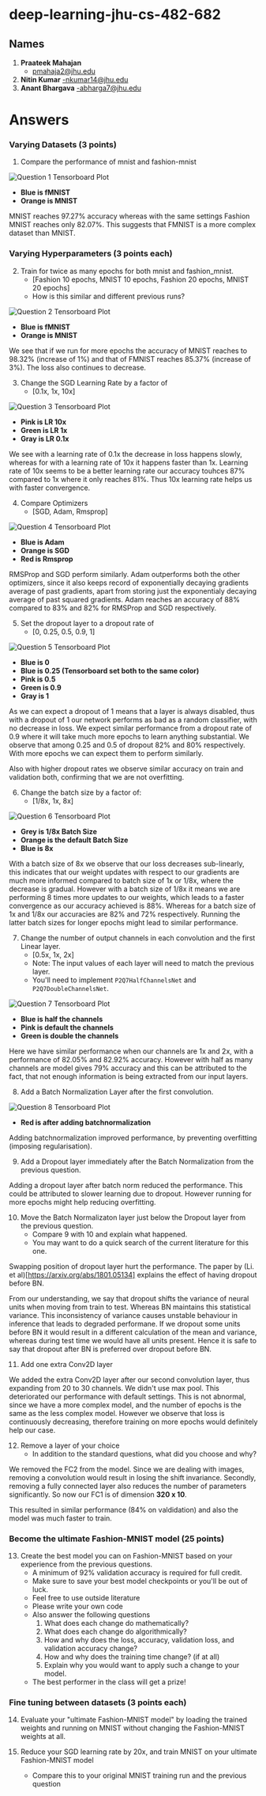 # deep-learning-jhu-cs-482-682

## Names

1. **Praateek Mahajan**
    - pmahaja2@jhu.edu
2. **Nitin Kumar**
    -nkumar14@jhu.edu
3. **Anant Bhargava**
    -abharga7@jhu.edu

# Answers

### Varying Datasets (3 points)

1. Compare the performance of mnist and fashion-mnist

![Question 1 Tensorboard Plot](/images/q1_blue_fmnist.png)
- **Blue is fMNIST**
- **Orange is MNIST**

MNIST reaches 97.27% accuracy whereas with the same settings Fashion MNIST reaches only 82.07%. This suggests that FMNIST is a more complex dataset than MNIST.

### Varying Hyperparameters (3 points each)

2. Train for twice as many epochs for both mnist and fashion_mnist.
    - [Fashion 10 epochs, MNIST 10 epochs, Fashion 20 epochs, MNIST 20 epochs]
    - How is this similar and different previous runs?

![Question 2 Tensorboard Plot](./images/q2_blue_fmnist.png)
- **Blue is fMNIST**
- **Orange is MNIST**

We see that if we run for more epochs the accuracy of MNIST reaches to 98.32% (increase of 1%) and that of FMNIST reaches 85.37% (increase of 3%). The loss also continues to decrease.

3. Change the SGD Learning Rate by a factor of
    - [0.1x, 1x, 10x]

![Question 3 Tensorboard Plot](./images/q3_pink_1_green_01_gray_001.png)
- **Pink is LR 10x**
- **Green is LR 1x**
- **Gray is LR 0.1x**

We see with a learning rate of 0.1x the decrease in loss happens slowly, whereas for with a learning rate of 10x it happens faster than 1x. Learning rate of 10x seems to be a better learning rate our accuracy touhces 87% compared to 1x where it only reaches 81%. Thus 10x learning rate helps us with faster convergence.

4. Compare Optimizers
    - [SGD, Adam, Rmsprop]

![Question 4 Tensorboard Plot](./images/q4_orange_sgd_blue_adam.png)
- **Blue is Adam**
- **Orange is SGD**
- **Red is Rmsprop**

RMSProp and SGD perform similarly. Adam outperforms both the other optimizers, since it also keeps record of exponentially decaying gradients average of past gradients, apart from storing just the exponentialy decaying average of past squared gradients. Adam reaches an accuracy of 88% compared to 83% and 82% for RMSProp and SGD respectively.

5. Set the dropout layer to a dropout rate of
    - [0, 0.25, 0.5, 0.9, 1]

![Question 5 Tensorboard Plot](./images/q5_blue_0_25_pink_50_green_90_gray_100.png)
- **Blue is 0**
- **Blue is 0.25 (Tensorboard set both to the same color)**
- **Pink is 0.5**
- **Green is 0.9**
- **Gray is 1**

As we can expect a dropout of 1 means that a layer is always disabled, thus with a dropout of 1 our network performs as bad as a random classifier, with no decrease in loss.
We expect similar performance from a dropout rate of 0.9 where it will take much more epochs to learn anything substantial.
We observe that among 0.25 and 0.5 of dropout 82% and 80% respectively. With more epochs we can expect them to perform similarly. 

Also with higher dropout rates we observe similar accuracy on train and validation both, confirming that we are not overfitting.

6. Change the batch size by a factor of:
     - [1/8x, 1x, 8x]

![Question 6 Tensorboard Plot](./images/q6_grey_32_orange_256.png)
- **Grey is 1/8x Batch Size**
- **Orange is the default Batch Size**
- **Blue is 8x**

With a batch size of 8x we observe that our loss decreases sub-linearly, this indicates that our weight updates with respect to our gradients are much more informed compared to batch size of 1x or 1/8x, where the decrease is gradual. However with a batch size of 1/8x it means we are performing 8 times more updates to our weights, which leads to a faster convergence as our accuracy achieved is 88%. Whereas for a batch size of 1x and 1/8x our accuracies are 82% and 72% respectively. Running the latter batch sizes for longer epochs might lead to similar performance.

7. Change the number of output channels in each convolution and the first Linear layer.
    - [0.5x, 1x, 2x]
    - Note: The input values of each layer will need to match the previous layer.
    - You'll need to implement `P2Q7HalfChannelsNet` and `P2Q7DoubleChannelsNet`.

![Question 7 Tensorboard Plot](./images/q7_blue_half_pink_def_green_double.png)
- **Blue is half the channels**
- **Pink is default the channels**
- **Green is double the channels**


Here we have similar performance when our channels are 1x and 2x, with a performance of 82.05% and 82.92% accuracy. However with half as many channels are model gives 79% accuracy and this can be attributed to the fact, that not enough information is being extracted from our input layers.

8. Add a Batch Normalization Layer after the first convolution.

![Question 8 Tensorboard Plot](./images/q8.png)
- **Red is after adding batchnormalization**

Adding batchnormalization improved performance, by preventing overfitting (imposing regularisation).

9. Add a Dropout layer immediately after the Batch Normalization from the previous question.

Adding a dropout layer after batch norm reduced the performance. This could be attributed to slower learning due to dropout. However running for more epochs might help reducing overfitting.

10. Move the Batch Normalizaton layer just below the Dropout layer from the previous question.
    - Compare 9 with 10 and explain what happened.
    - You may want to do a quick search of the current literature for this one.

Swapping position of dropout layer hurt the performance. The paper by (Li. et al)[https://arxiv.org/abs/1801.05134] explains the effect of having dropout before BN. 

From our understanding, we say that dropout shifts the variance of neural units when moving from train to test. Whereas BN maintains this statistical variance. This inconsistency of variance causes unstable behaviour in inference that leads to degraded performane. If we dropout some units before BN it would result in a different calculation of the mean and variance, whereas during test time we would have all units present. Hence it is safe to say that dropout after BN is preferred over dropout before BN.

11. Add one extra Conv2D layer

We added the extra Conv2D layer after our second convolution layer, thus expanding from 20 to 30 channels. We didn't use max pool. This deteriorated our performance with default settings. This is not abnormal, since we have a more complex model, and the number of epochs is the same as the less complex model. However we observe that loss is continuously decreasing, therefore training on more epochs would definitely help our case. 

12. Remove a layer of your choice
    - In addition to the standard questions, what did you choose and why?

We removed the FC2 from the model. Since we are dealing with images, removing a convolution would result in losing the shift invariance. Secondly, removing a fully connected layer also reduces the number of parameters significantly. So now our FC1 is of dimension **320 x 10**. 

This resulted in similar performance (84% on valdidation) and also the model was much faster to train. 
 
### Become the ultimate Fashion-MNIST model (25 points)

13. Create the best model you can on Fashion-MNIST based on your experience from the previous questions.
    - A minimum of 92% validation accuracy is required for full credit.
    - Make sure to save your best model checkpoints or you'll be out of luck.
    - Feel free to use outside literature
    - Please write your own code
    - Also answer the following questions
        1. What does each change do mathematically?
        2. What does each change do algorithmically?
        3. How and why does the loss, accuracy, validation loss, and validation accuracy change?
        4. How and why does the training time change? (if at all)
        5. Explain why you would want to apply such a change to your model.
    - The best performer in the class will get a prize!

### Fine tuning between datasets (3 points each)

14. Evaluate your "ultimate Fashion-MNIST model" by loading the trained weights and running on MNIST without changing the Fashion-MNIST weights at all.

15. Reduce your SGD learning rate by 20x, and train MNIST on your ultimate Fashion-MNIST model
     - Compare this to your original MNIST training run and the previous question

